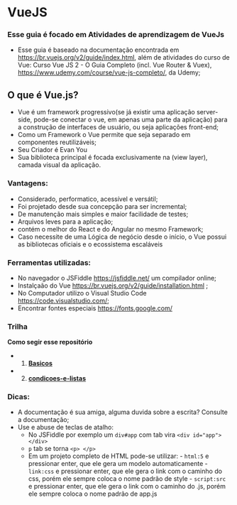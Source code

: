 
# VueJS
### Esse guia é focado em Atividades de aprendizagem de VueJs
  - Esse guia é baseado na documentação encontrada em https://br.vuejs.org/v2/guide/index.html, além de atividades do curso de Vue: Curso Vue JS 2 - O Guia Completo (incl. Vue Router & Vuex), https://www.udemy.com/course/vue-js-completo/, da Udemy;

## O que é Vue.js?
- Vue é um framework progressivo(se já existir uma aplicação server-side, pode-se conectar o vue, em apenas uma parte da aplicação) para a construção de interfaces de usuário, ou seja aplicações front-end;
- Como um Framework o Vue permite que seja separado em componentes reutilizáveis;
- Seu Criador é Evan You
- Sua biblioteca principal é focada exclusivamente na (view layer), camada visual da aplicação.

### Vantagens:
- Considerado, performatico, acessível e versátil;
- Foi projetado desde sua concepção para ser incremental;
- De manutenção mais simples e maior facilidade de testes;
- Arquivos leves para a aplicação;
- contém o melhor do React e do Angular no mesmo Framework;
- Caso necessite de uma Lógica de negócio desde o início, o Vue possui as bibliotecas oficiais e o ecossistema escaláveis

### Ferramentas utilizadas:
- No navegador o JSFiddle https://jsfiddle.net/ um compilador online;
- Instalçaão do Vue https://br.vuejs.org/v2/guide/installation.html ;
- No Computador utilizo o Visual Studio Code https://code.visualstudio.com/;
- Encontrar fontes especiais https://fonts.google.com/

### Trilha
**Como segir esse repositório**
- 1. **[Basicos](https://github.com/TheJessicaBohn/VueJS/tree/master/Basicos)**
- 2. **[condicoes-e-listas](https://github.com/TheJessicaBohn/VueJS/tree/master/condicoes-e-listas)**



### Dicas:
- A documentação é sua amiga, alguma duvida sobre a escrita? Consulte a documentação;
- Use e abuse de teclas de atalho:
  - No JSFiddle por exemplo um `div#app` com tab vira `<div id="app"></div>`
  - `p` tab se torna ```<p> </p> ```
  - Em um projeto completo de HTML pode-se utilizar:
		- `html:5` e pressionar enter, que ele gera um modelo automaticamente
		- `link:css` e pressionar enter, que ele gera o link com o caminho do css, porém ele sempre coloca o nome padrão de style
		- `script:src` e pressionar enter, que ele gera o link com o caminho do .js, porém ele sempre coloca o nome padrão de app.js




